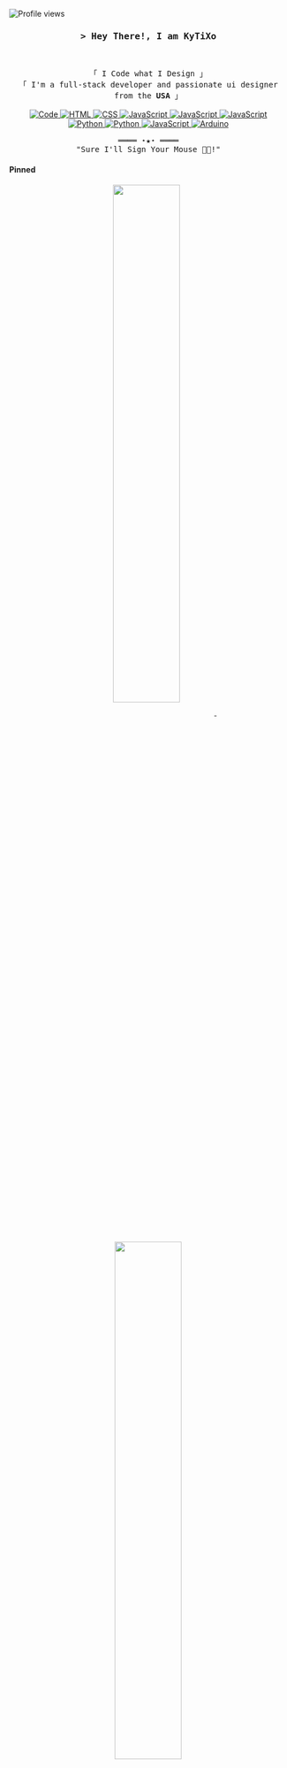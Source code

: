 <!-- LEAVE A STAR, IF YOU LIKE IT ! -->

<!-- Profile Views Counter -->
![Profile views](https://gpvc.arturio.dev/Kytixo?v=3)

<!-- Intro  -->
<h3 align="center">
        <samp>&gt; Hey There!, I am
                <b>KyTiXo</b>
        </samp>
</h3>
<br>

<p align="center">
        <!-- Organisation  -->
        <samp>
                「 I Code what I Design 」
                <br>
                「 I'm a full-stack developer and passionate ui designer from the <b>USA</b> 」
                <br>
                <br>
        </samp>
        <!-- Programming Languages -->
        <!-- Code logo -->
        <a href="https://github.com/kytixo?tab=repositories" target="_blank"><img alt="Code"
                        src="https://img.shields.io/badge/-code-000000?style=flat-square&logo=Plex&logoColor=white">
        </a>
        <!-- HTML -->
        <a href="https://github.com/kytixo?tab=repositories" target="_blank"><img alt="HTML"
                        src="https://img.shields.io/badge/-HTML-E34F26?style=flat-square&logo=HTML5&logoColor=white">
        </a>
        <!-- SASS  -->
        <a href="https://github.com/kytixo?tab=repositories" target="_blank"><img alt="CSS"
                        src="https://img.shields.io/badge/-SASS-CC6699?style=flat-square&logo=SASS&logoColor=white">
        </a>
        <!-- React -->
        <a href="https://github.com/kytixo?tab=repositories" target="_blank"><img alt="JavaScript"
                        src="https://img.shields.io/badge/-ReactJs-61DAFB?logo=react&logoColor=white&style=flat-square">
        </a>
        <!-- Node -->
        <a href="https://github.com/kytixo?tab=repositories" target="_blank"><img alt="JavaScript"
                        src="https://img.shields.io/badge/-Node.js-339933?logo=Node.js&logoColor=white&style=flat-square">
        </a>
        <!-- PHP -->
        <a href="https://github.com/kytixo?tab=repositories" target="_blank"><img alt="JavaScript"
                        src="https://img.shields.io/badge/-PHP-777bb4?logo=PHP&logoColor=white&style=flat-square">
        </a>
        <br>
        <!-- Bash -->
        <a href="https://github.com/kytixo?tab=repositories" target="_blank"><img alt="Python"
                        src="https://img.shields.io/badge/-Bash-4EAA25?style=flat-square&logo=GNU%20Bash&logoColor=white">
        </a>
        <!-- Python -->
        <a href="https://github.com/kytixo?tab=repositories" target="_blank"><img alt="Python"
                        src="https://img.shields.io/badge/-Python-3776AB?style=flat-square&logo=Python&logoColor=white">
        </a>
        <!-- Raspberry Pi -->
        <a href="https://github.com/kytixo?tab=repositories" target="_blank"><img alt="JavaScript"
                        src="https://img.shields.io/badge/-Raspberry%20Pi-A22846?logo=RaspberryPi&logoColor=white&style=flat-square">
        </a>
        <!-- Arduino -->
        <a href="https://github.com/kytixo?tab=repositories" target="_blank"><img alt="Arduino"
                        src="https://img.shields.io/badge/-Arduino-00979D?style=flat-square&logo=Arduino&logoColor=white">
        </a>
</p>

<!-- Footer -->
<samp>
    <p align="center">
        ════ ⋆★⋆ ════
        <br>
        "Sure I'll Sign Your Mouse 👨‍💻!"
    </p>
</samp>

<!-- Pinned Repositories -->
#### Pinned

<p align="center">
<a href="https://github.com/KyTiXo/BSC-Node-Block-Monitor">
<img width='49%' align="center"src="https://github-readme-stats.vercel.app/api/pin/?username=kytixo&repo=BSC-Node-Block-Monitor&border_color=02D892&bg_color=0D1117&title_color=C9D1D9&text_color=8B949E&icon_color=02D892" />
</a>
<span>&nbsp;</span>
<a href="https://github.com/shahriarshafin/disney-plus-clone">
<img width='49%' align="center"src="https://github-readme-stats.vercel.app/api/pin/?username=kytixo&repo=SPA-HTML5-Boilerplate-FontAwesome-MDBootstrap-CSS-JS&border_color=02D892&bg_color=0D1117&title_color=C9D1D9&text_color=8B949E&icon_color=02D892" />
</a>
</p>
